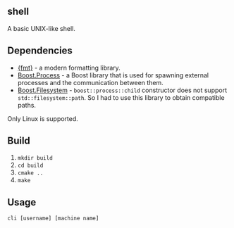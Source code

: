 ## shell

A basic UNIX-like shell.

## Dependencies

- [{fmt}](https://github.com/fmtlib/fmt) - a modern formatting library.
- [Boost.Process](https://www.boost.org/doc/libs/1_76_0/doc/html/process.html) - a Boost library that is used for 
  spawning external processes and the communication between them.
- [Boost.Filesystem](https://www.boost.org/doc/libs/1_69_0/libs/filesystem/doc/index.htm) - 
    `boost::process::child` constructor does not support `std::filesystem::path`. So I had to use this library to 
    obtain compatible paths.

Only Linux is supported.

## Build

1. `mkdir build`
2. `cd build`
3. `cmake ..`
4. `make`

## Usage

`cli [username] [machine name]`
